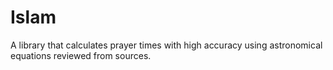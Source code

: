 # Islam
A library that calculates prayer times with high accuracy using astronomical equations reviewed from sources.
